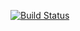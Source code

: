 [![Build Status](https://travis-ci.org/nluong77/CSE110.svg?branch=master)](https://travis-ci.org/nluong77/CSE110)

